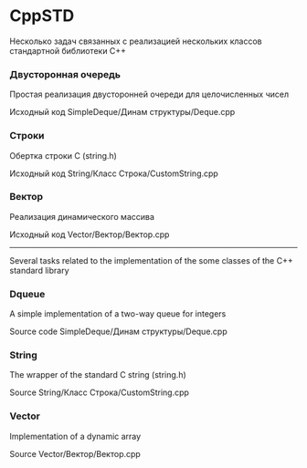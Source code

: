 # CppSTD

Несколько задач связанных с реализацией нескольких классов стандартной библиотеки C++

### Двусторонная очередь
Простая реализация двусторонней очереди для целочисленных чисел

Исходный код SimpleDeque/Динам структуры/Deque.cpp

### Строки
Обертка строки C (string.h)

Иcходный код String/Класс Строка/CustomString.cpp
### Вектор
Реализация динамического массива

Исходный код Vector/Вектор/Вектор.cpp

---
Several tasks related to the implementation of the some classes of the C++ standard library
### Dqueue
A simple implementation of a two-way queue for integers

Source code SimpleDeque/Динам структуры/Deque.cpp

### String
The wrapper of the standard C string (string.h)

Source String/Класс Строка/CustomString.cpp
### Vector
Implementation of a dynamic array

Source Vector/Вектор/Вектор.cpp
